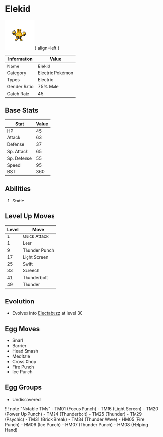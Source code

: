 # Elekid

![Elekid](../images/pokemon/239.png){ align=left }

| Information | Value |
|------------|--------|
| Name | Elekid |
| Category | Electric Pokémon |
| Types | Electric |
| Gender Ratio | 75% Male |
| Catch Rate | 45 |

## Base Stats

| Stat | Value |
|------|-------|
| HP | 45 |
| Attack | 63 |
| Defense | 37 |
| Sp. Attack | 65 |
| Sp. Defense | 55 |
| Speed | 95 |
| BST | 360 |

## Abilities
1. Static

## Level Up Moves
| Level | Move |
|-------|------|
| 1 | Quick Attack |
| 1 | Leer |
| 9 | Thunder Punch |
| 17 | Light Screen |
| 25 | Swift |
| 33 | Screech |
| 41 | Thunderbolt |
| 49 | Thunder |

## Evolution
- Evolves into [Electabuzz](125-electabuzz.md) at level 30

## Egg Moves
- Snarl
- Barrier
- Head Smash
- Meditate
- Cross Chop
- Fire Punch
- Ice Punch

## Egg Groups
- Undiscovered

!!! note "Notable TMs"
    - TM01 (Focus Punch)
    - TM16 (Light Screen)
    - TM20 (Power Up Punch)
    - TM24 (Thunderbolt)
    - TM25 (Thunder)
    - TM29 (Psychic)
    - TM31 (Brick Break)
    - TM34 (Thunder Wave)
    - HM05 (Fire Punch)
    - HM06 (Ice Punch)
    - HM07 (Thunder Punch)
    - HM08 (Helping Hand)
